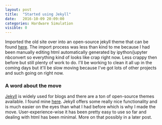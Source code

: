 ```yaml
---
layout: post
title:  "Started using Jekyll"
date:   2016-10-09 20:09:00
categories: Hardware Simulation
visible: 0
---
```


Imported the old site over into an open-source jekyll theme that can be found [here](https://github.com/the-development/flex).
The import process was less than kind to me because I had been manually editing html automatically generated by ipython/jupyter nbconvert so everything kind of looks like crap right now.
Less crappy then before but still plenty of work to do.
I'll be working to clean it all up in the coming days but it'll be slow moving because I've got lots of other projects and such going on right now.

### A word about the move

[Jekyll](https://jekyllrb.com/) is widely used for blogs and there are a ton of open-source themes available.
I found mine [here](https://github.com/jekyll/jekyll/wiki/Themes).
Jekyll offers some really nice functionality and is much easier on the eyes than what I had before which is why I made the move.
User-experience-wise it has been pretty easy to use so far and dealing with html has been minimal.
More on that possibly in a later post.

